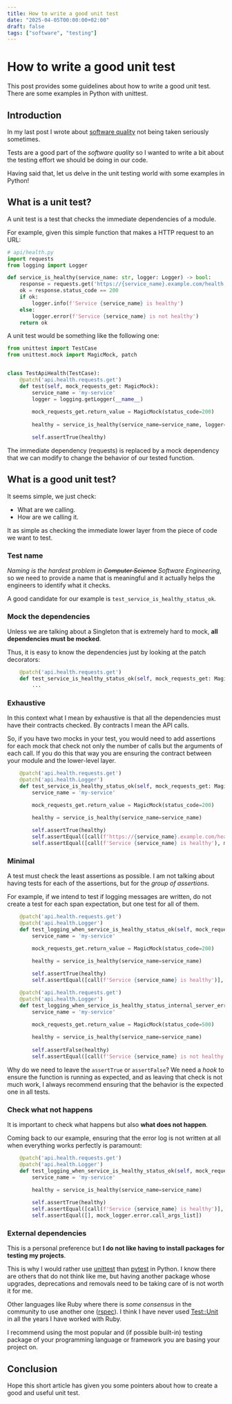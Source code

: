 ```yaml
---
title: How to write a good unit test
date: "2025-04-05T00:00:00+02:00"
draft: false
tags: ["software", "testing"]
---
```


# How to write a good unit test
This post provides some guidelines about how to write a good unit test.
There are some examples in Python with unittest.

## Introduction
In my last post I wrote about
[software quality](/blog/2025/03/software-quality-is-not-negotiable/)
not being taken seriously sometimes.

Tests are a good part of the *software quality* so I wanted to write a bit
about the testing effort we should be doing in our code.

Having said that, let us delve in the unit testing world with some examples in Python!

## What is a unit test?
A unit test is a test that checks the immediate dependencies of a module.

For example, given this simple function that makes a HTTP request to an URL:

```python
# api/health.py
import requests
from logging import Logger

def service_is_healthy(service_name: str, logger: Logger) -> bool:
    response = requests.get('https://{service_name}.example.com/health')
    ok = response.status_code == 200
    if ok:
        logger.info(f'Service {service_name} is healthy')
    else:
        logger.error(f'Service {service_name} is not healthy')
    return ok

```

A unit test would be something like the following one:

```python
from unittest import TestCase
from unittest.mock import MagicMock, patch


class TestApiHealth(TestCase):
    @patch('api.health.requests.get')
    def test(self, mock_requests_get: MagicMock):
        service_name = 'my-service'
        logger = logging.getLogger(__name__)
        
        mock_requests_get.return_value = MagicMock(status_code=200)
        
        healthy = service_is_healthy(service_name=service_name, logger=logger)

        self.assertTrue(healthy)
```

The immediate dependency (requests) is replaced by a mock dependency that we can modify
to change the behavior of our tested function.

## What is a good unit test?
It seems simple, we just check:

- What are we calling.
- How are we calling it.

It as simple as checking the immediate lower layer from the piece of code we want to test.

### Test name
*Naming is the hardest problem in ~~Computer Science~~ Software Engineering*, so we need
to provide a name that is meaningful and it actually helps the engineers to identify what
it checks.

A good candidate for our example is `test_service_is_healthy_status_ok`.

### Mock the dependencies
Unless we are talking about a Singleton that is extremely hard to mock,
**all dependencies must be mocked**.

Thus, it is easy to know the dependencies just by looking at the patch decorators:

```python
    @patch('api.health.requests.get')
    def test_service_is_healthy_status_ok(self, mock_requests_get: MagicMock, mock_logger: MagicMock):
        ...
```

### Exhaustive
In this context what I mean by exhaustive is that all the dependencies must have their
contracts checked. By contracts I mean the API calls.

So, if you have two mocks in your test, you would need to add assertions for each mock that check
not only the number of calls but the arguments of each call. If you do this that way you are ensuring
the contract between your module and the lower-level layer.

```python
    @patch('api.health.requests.get')
    @patch('api.health.Logger')
    def test_service_is_healthy_status_ok(self, mock_requests_get: MagicMock, mock_logger: MagicMock):
        service_name = 'my-service'

        mock_requests_get.return_value = MagicMock(status_code=200)

        healthy = service_is_healthy(service_name=service_name)
        
        self.assertTrue(healthy)
        self.assertEqual([call(f'https://{service_name}.example.com/health')], mock_requests_get.call_args_list)
        self.assertEqual([call(f'Service {service_name} is healthy'), mock_logger.info.call_args_list]) 
```

### Minimal
A test must check the least assertions as possible. I am not talking about having tests
for each of the assertions, but for the *group of assertions*.

For example, if we intend to test if logging messages are written, do not create
a test for each span expectation, but one test for all of them.

```python
    @patch('api.health.requests.get')
    @patch('api.health.Logger')
    def test_logging_when_service_is_healthy_status_ok(self, mock_requests_get: MagicMock, mock_logger: MagicMock):
        service_name = 'my-service'

        mock_requests_get.return_value = MagicMock(status_code=200)

        healthy = service_is_healthy(service_name=service_name)
        
        self.assertTrue(healthy)
        self.assertEqual([call(f'Service {service_name} is healthy')], mock_logger.info.call_args_list]) 
```

```python
    @patch('api.health.requests.get')
    @patch('api.health.Logger')
    def test_logging_when_service_is_healthy_status_internal_server_error(self, mock_requests_get: MagicMock, mock_logger: MagicMock):
        service_name = 'my-service'

        mock_requests_get.return_value = MagicMock(status_code=500)
        
        healthy = service_is_healthy(service_name=service_name)
        
        self.assertFalse(healthy)
        self.assertEqual([call(f'Service {service_name} is not healthy')], mock_logger.error.call_args_list]) 
```

Why do we need to leave the `assertTrue` or `assertFalse`? We need a *hook* to ensure the function is running as expected, and as leaving
that check is not much work, I always recommend ensuring that the behavior is the expected one in all tests.

### Check what not happens
It is important to check what happens but also **what does not happen**.

Coming back to our example, ensuring that the error log is not written at all when everything works perfectly is paramount:

```python
    @patch('api.health.requests.get')
    @patch('api.health.Logger')
    def test_logging_when_service_is_healthy_status_ok(self, mock_requests_get: MagicMock, mock_logger: MagicMock):
        service_name = 'my-service'

        healthy = service_is_healthy(service_name=service_name)
        
        self.assertTrue(healthy)
        self.assertEqual([call(f'Service {service_name} is healthy')], mock_logger.info.call_args_list]) 
        self.assertEqual([], mock_logger.error.call_args_list]) 
```

### External dependencies
This is a personal preference but **I do not like having to install packages for testing my projects**.

This is why I would rather use [unittest](https://docs.python.org/3/library/unittest.html) than
[pytest](https://docs.pytest.org/en/stable/) in Python. I know there are others that do not think
like me, but having another package whose upgrades, deprecations and removals need to be taking
care of is not worth it for me.

Other languages like Ruby where there is *some consensus*
in the community to use another one ([rspec](https://rspec.info/)). I think I have never used
[Test::Unit](https://ruby-doc.org/stdlib-3.1.0/libdoc/test-unit/rdoc/Test/Unit.html) in all
the years I have worked with Ruby.

I recommend using the most popular and (if possible built-in) testing package of your
programming language or framework you are basing your project on.

## Conclusion
Hope this short article has given you some pointers about how to create a good and useful unit test.
